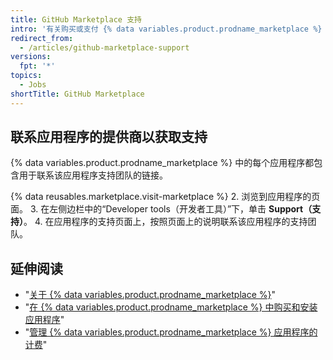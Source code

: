```yaml
---
title: GitHub Marketplace 支持
intro: '有关购买或支付 {% data variables.product.prodname_marketplace %} 中的应用程序的帮助，请联系 {% data variables.contact.contact_support %}。 有关使用 {% data variables.product.prodname_marketplace %} 应用程序的帮助，请联系该应用程序的提供商。'
redirect_from:
  - /articles/github-marketplace-support
versions:
  fpt: '*'
topics:
  - Jobs
shortTitle: GitHub Marketplace
---
```



## 联系应用程序的提供商以获取支持

{% data variables.product.prodname_marketplace %} 中的每个应用程序都包含用于联系该应用程序支持团队的链接。

{% data reusables.marketplace.visit-marketplace %}
2. 浏览到应用程序的页面。
3. 在左侧边栏中的“Developer tools（开发者工具）”下，单击 **Support（支持）**。
4. 在应用程序的支持页面上，按照页面上的说明联系该应用程序的支持团队。

## 延伸阅读

- "[关于 {% data variables.product.prodname_marketplace %}](/articles/about-github-marketplace)"
- "[在 {% data variables.product.prodname_marketplace %} 中购买和安装应用程序](/articles/purchasing-and-installing-apps-in-github-marketplace)"
- "[管理 {% data variables.product.prodname_marketplace %} 应用程序的计费](/articles/managing-billing-for-github-marketplace-apps)"
